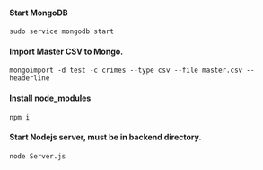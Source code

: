 #### Start MongoDB
```
sudo service mongodb start
```
#### Import Master CSV to Mongo.
```
mongoimport -d test -c crimes --type csv --file master.csv --headerline
```
#### Install node_modules
```
npm i 
```
#### Start Nodejs server, must be in backend directory.
```
node Server.js
```
